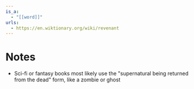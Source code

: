 ```yaml
---
is_a:
  - "[[word]]"
urls:
  - https://en.wiktionary.org/wiki/revenant
---
```

# Notes
- Sci-fi or fantasy books most likely use the "supernatural being returned from the dead" form, like a zombie or ghost
